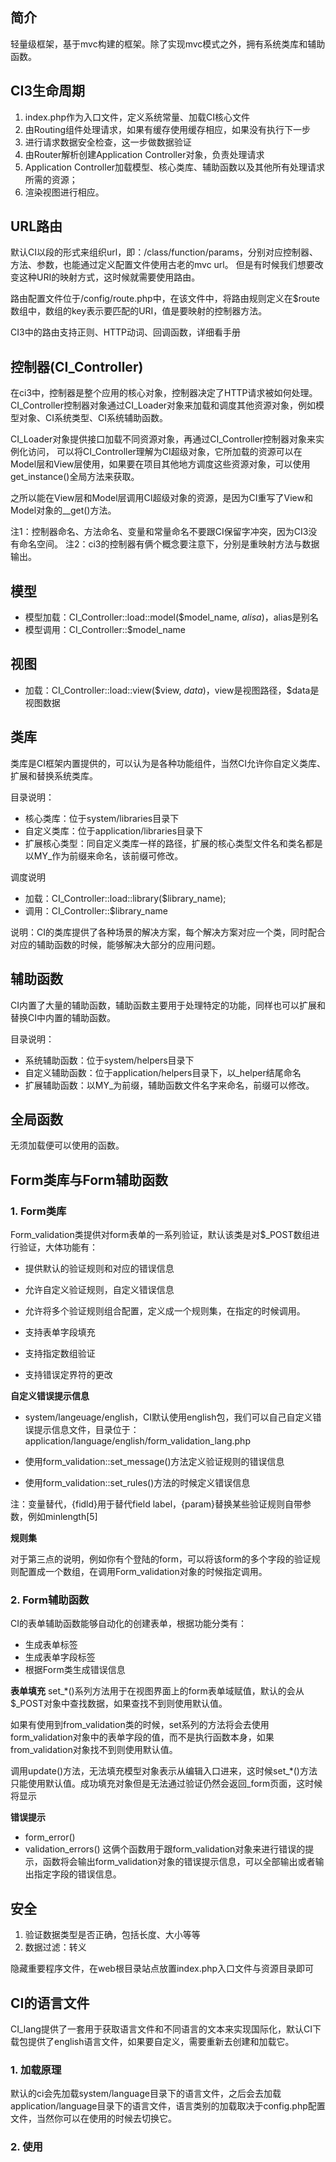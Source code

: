 ## 简介
轻量级框架，基于mvc构建的框架。除了实现mvc模式之外，拥有系统类库和辅助函数。

## CI3生命周期
1. index.php作为入口文件，定义系统常量、加载CI核心文件
2. 由Routing组件处理请求，如果有缓存使用缓存相应，如果没有执行下一步
3. 进行请求数据安全检查，这一步做数据验证
4. 由Router解析创建Application Controller对象，负责处理请求
5. Application Controller加载模型、核心类库、辅助函数以及其他所有处理请求所需的资源；
6. 渲染视图进行相应。



## URL路由
默认CI以段的形式来组织url，即：/class/function/params，分别对应控制器、方法、参数，也能通过定义配置文件使用古老的mvc url。
但是有时候我们想要改变这种URI的映射方式，这时候就需要使用路由。

路由配置文件位于/config/route.php中，在该文件中，将路由规则定义在$route数组中，数组的key表示要匹配的URI，值是要映射的控制器方法。

CI3中的路由支持正则、HTTP动词、回调函数，详细看手册

## 

## 控制器(CI_Controller)
在ci3中，控制器是整个应用的核心对象，控制器决定了HTTP请求被如何处理。
CI_Controller控制器对象通过CI_Loader对象来加载和调度其他资源对象，例如模型对象、CI系统类型、CI系统辅助函数。

CI_Loader对象提供接口加载不同资源对象，再通过CI_Controller控制器对象来实例化访问，
可以将CI_Controller理解为CI超级对象，它所加载的资源可以在Model层和View层使用，如果要在项目其他地方调度这些资源对象，可以使用get_instance()全局方法来获取。

之所以能在View层和Model层调用CI超级对象的资源，是因为CI重写了View和Model对象的__get()方法。

注1：控制器命名、方法命名、变量和常量命名不要跟CI保留字冲突，因为CI3没有命名空间。
注2：ci3的控制器有俩个概念要注意下，分别是重映射方法与数据输出。

## 模型
- 模型加载：CI_Controller::load::model($model_name, $alisa)，$alias是别名
- 模型调用：CI_Controller::$model_name


## 视图
- 加载：CI_Controller::load::view($view, $data)，$view是视图路径，$data是视图数据


## 类库
类库是CI框架内置提供的，可以认为是各种功能组件，当然CI允许你自定义类库、扩展和替换系统类库。

目录说明：
- 核心类库：位于system/libraries目录下
- 自定义类库：位于application/libraries目录下
- 扩展核心类型：同自定义类库一样的路径，扩展的核心类型文件名和类名都是以MY_作为前缀来命名，该前缀可修改。

调度说明
- 加载：CI_Controller::load::library($library_name);
- 调用：CI_Controller::$library_name

说明：CI的类库提供了各种场景的解决方案，每个解决方案对应一个类，同时配合对应的辅助函数的时候，能够解决大部分的应用问题。


## 辅助函数
CI内置了大量的辅助函数，辅助函数主要用于处理特定的功能，同样也可以扩展和替换CI中内置的辅助函数。

目录说明：
- 系统辅助函数：位于system/helpers目录下
- 自定义辅助函数：位于application/helpers目录下，以_helper结尾命名
- 扩展辅助函数：以MY_为前缀，辅助函数文件名字来命名，前缀可以修改。



## 全局函数
无须加载便可以使用的函数。


## Form类库与Form辅助函数
### 1. Form类库
Form_validation类提供对form表单的一系列验证，默认该类是对$_POST数组进行验证，大体功能有：
- 提供默认的验证规则和对应的错误信息
- 允许自定义验证规则，自定义错误信息
- 允许将多个验证规则组合配置，定义成一个规则集，在指定的时候调用。

- 支持表单字段填充
- 支持指定数组验证
- 支持错误定界符的更改

**自定义错误提示信息**
- system/langeuage/english，CI默认使用english包，我们可以自己自定义错误提示信息文件，目录位于：application/language/english/form_validation_lang.php

- 使用form_validation::set_message()方法定义验证规则的错误信息

- 使用form_validation::set_rules()方法的时候定义错误信息

注：变量替代，{fidld}用于替代field label，{param}替换某些验证规则自带参数，例如minlength[5]

**规则集**

对于第三点的说明，例如你有个登陆的form，可以将该form的多个字段的验证规则配置成一个数组，在调用Form_validation对象的时候指定调用。


### 2. Form辅助函数
CI的表单辅助函数能够自动化的创建表单，根据功能分类有：
- 生成表单标签
- 生成表单字段标签
- 根据Form类生成错误信息

**表单填充**
set_*()系列方法用于在视图界面上的form表单域赋值，默认的会从$_POST对象中查找数据，如果查找不到则使用默认值。

如果有使用到from_validation类的时候，set系列的方法将会去使用form_validation对象中的表单字段的值，而不是执行函数本身，如果from_validation对象找不到则使用默认值。

调用update()方法，无法填充模型对象表示从编辑入口进来，这时候set_*()方法只能使用默认值。成功填充对象但是无法通过验证仍然会返回_form页面，这时候将显示

**错误提示**
- form_error()
- validation_errors()
这俩个函数用于跟form_validation对象来进行错误的提示，函数将会输出form_validation对象的错误提示信息，可以全部输出或者输出指定字段的错误信息。



## 安全
1. 验证数据类型是否正确，包括长度、大小等等
2. 数据过滤：转义

隐藏重要程序文件，在web根目录站点放置index.php入口文件与资源目录即可


## CI的语言文件
CI_lang提供了一套用于获取语言文件和不同语言的文本来实现国际化，默认CI下载包提供了english语言文件，如果要自定义，需要重新去创建和加载它。

### 1. 加载原理
默认的ci会先加载system/language目录下的语言文件，之后会去加载application/language目录下的语言文件，语言类别的加载取决于config.php配置文件，当然你可以在使用的时候去切换它。

### 2. 使用
